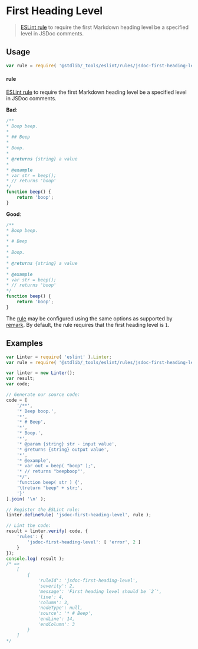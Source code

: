 <!--

@license Apache-2.0

Copyright (c) 2018 The Stdlib Authors.

Licensed under the Apache License, Version 2.0 (the "License");
you may not use this file except in compliance with the License.
You may obtain a copy of the License at

   http://www.apache.org/licenses/LICENSE-2.0

Unless required by applicable law or agreed to in writing, software
distributed under the License is distributed on an "AS IS" BASIS,
WITHOUT WARRANTIES OR CONDITIONS OF ANY KIND, either express or implied.
See the License for the specific language governing permissions and
limitations under the License.

-->

# First Heading Level

> [ESLint rule][eslint-rules] to require the first Markdown heading level be a specified level in JSDoc comments.

<section class="intro">

</section>

<!-- /.intro -->

<section class="usage">

## Usage

```javascript
var rule = require( '@stdlib/_tools/eslint/rules/jsdoc-first-heading-level' );
```

#### rule

[ESLint rule][eslint-rules] to require the first Markdown heading level be a specified level in JSDoc comments.

**Bad**:

<!-- eslint-disable stdlib/jsdoc-first-heading-level, stdlib/jsdoc-markdown-remark -->

```javascript
/**
* Boop beep.
*
* ## Beep
*
* Boop.
*
* @returns {string} a value
*
* @example
* var str = beep();
* // returns 'boop'
*/
function beep() {
    return 'boop';
}
```

**Good**:

<!-- eslint-disable stdlib/jsdoc-markdown-remark -->

```javascript
/**
* Boop beep.
*
* # Beep
*
* Boop.
*
* @returns {string} a value
*
* @example
* var str = beep();
* // returns 'boop'
*/
function beep() {
    return 'boop';
}
```

The [rule][eslint-rules] may be configured using the same options as supported by [remark][remark-lint-first-heading-level]. By default, the rule requires that the first heading level is `1`.

</section>

<!-- /.usage -->

<section class="examples">

## Examples

<!-- eslint no-undef: "error" -->

```javascript
var Linter = require( 'eslint' ).Linter;
var rule = require( '@stdlib/_tools/eslint/rules/jsdoc-first-heading-level' );

var linter = new Linter();
var result;
var code;

// Generate our source code:
code = [
    '/**',
    '* Beep boop.',
    '*',
    '* # Beep',
    '*',
    '* Boop.',
    '*',
    '* @param {string} str - input value',
    '* @returns {string} output value',
    '*',
    '* @example',
    '* var out = beep( "boop" );',
    '* // returns "beepboop"',
    '*/',
    'function beep( str ) {',
    '\treturn "beep" + str;',
    '}'
].join( '\n' );

// Register the ESLint rule:
linter.defineRule( 'jsdoc-first-heading-level', rule );

// Lint the code:
result = linter.verify( code, {
    'rules': {
        'jsdoc-first-heading-level': [ 'error', 2 ]
    }
});
console.log( result );
/* =>
    [
        {
            'ruleId': 'jsdoc-first-heading-level',
            'severity': 2,
            'message': 'First heading level should be `2`',
            'line': 4,
            'column': 3,
            'nodeType': null,
            'source': '* # Beep',
            'endLine': 14,
            'endColumn': 3
        }
    ]
*/
```

</section>

<!-- /.examples -->

<section class="links">

[eslint-rules]: https://eslint.org/docs/developer-guide/working-with-rules

[remark-lint-first-heading-level]: https://github.com/remarkjs/remark-lint/tree/19150d94f89f7a0d94d083417890236d11839641/packages/remark-lint-first-heading-level

</section>

<!-- /.links -->
